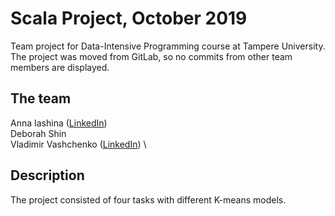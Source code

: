 # Scala Project, October 2019
Team project for Data-Intensive Programming course at Tampere University. The project was moved from GitLab, so no commits from other team members are displayed.

## The team

Anna Iashina ([LinkedIn](https://www.linkedin.com/in/anna-iashina/)) \
Deborah Shin \
Vladimir Vashchenko ([LinkedIn](https://www.linkedin.com/in/vladimirvashchenko/)) \

## Description

The project consisted of four tasks with different K-means models.
